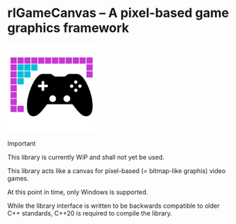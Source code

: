 # rlGameCanvas – A pixel-based game graphics framework
<img alt="rlGameCanvas Logo" src="res/logo.jpg" width="200px">

> [!IMPORTANT]
> This library is currently WiP and shall not yet be used.

This library acts like a canvas for pixel-based (= bitmap-like graphis) video games.

At this point in time, only Windows is supported.

While the library interface is written to be backwards compatible to older C++ standards, C++20 is
required to compile the library.
